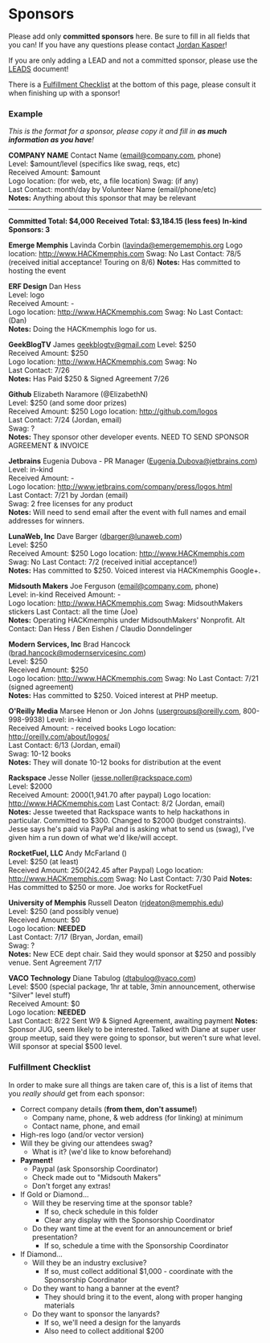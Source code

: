 Sponsors
====

Please add only __committed sponsors__ here. Be sure to fill in all fields that you can! If you have any questions please contact [Jordan Kasper](http://twitter.com/jakerella)!

If you are only adding a LEAD and not a committed sponsor, please use the [LEADS](https://github.com/HackMemphis/HM-Planning/blob/master/sponsorships/leads.md) document!

There is a [Fulfillment Checklist](#fulfillment) at the bottom of this page, please consult it when finishing up with a sponsor!

### Example

_This is the format for a sponsor, please copy it and fill in __as much information as you have__!_
    
__COMPANY NAME__ Contact Name (email@company.com, phone)  
Level: $amount/level (specifics like swag, reqs, etc)  
Received Amount: $amount  
Logo location: (for web, etc, a file location)
Swag: (if any)  
Last Contact: month/day by Volunteer Name (email/phone/etc)  
__Notes:__ Anything about this sponsor that may be relevant

---

__Committed Total: $4,000__
__Received Total: $3,184.15 (less fees)__
__In-kind Sponsors: 3__

__Emerge Memphis__ Lavinda Corbin (lavinda@emergememphis.org
Logo location: http://www.HACKmemphis.com
Swag: No
Last Contact: 78/5 (received initial acceptance! Touring on 8/6)
__Notes:__ Has committed to hosting the event


__ERF Design__ Dan Hess  
Level: logo  
Received Amount: -  
Logo location: http://www.HACKmemphis.com
Swag: No
Last Contact: (Dan)  
__Notes:__ Doing the HACKmemphis logo for us.


__GeekBlogTV__ James geekblogtv@gmail.com
Level: $250  
Received Amount: $250  
Logo location: http://www.HACKmemphis.com
Swag: No  
Last Contact: 7/26  
__Notes:__ Has Paid $250 & Signed Agreement 7/26


__Github__ Elizabeth Naramore (@ElizabethN)  
Level: $250 (and some door prizes)  
Received Amount: $250
Logo location: http://github.com/logos  
Last Contact: 7/24 (Jordan, email)  
Swag: ?  
__Notes:__ They sponsor other developer events. NEED TO SEND SPONSOR AGREEMENT & INVOICE


__Jetbrains__ Eugenia Dubova - PR Manager (Eugenia.Dubova@jetbrains.com)  
Level: in-kind  
Received Amount: -  
Logo location: http://www.jetbrains.com/company/press/logos.html  
Last Contact: 7/21 by Jordan (email)  
Swag: 2 free licenses for any product  
__Notes:__ Will need to send email after the event with full names and email addresses for winners.


__LunaWeb, Inc__ Dave Barger (dbarger@lunaweb.com)  
Level: $250  
Received Amount: $250
Logo location: http://www.HACKmemphis.com
Swag: No
Last Contact: 7/2 (received initial acceptance!)  
__Notes:__ Has committed to $250. Voiced interest via HACKmemphis Google+.


__Midsouth Makers__ Joe Ferguson (email@company.com, phone)  
Level: in-kind
Received Amount: -  
Logo location: http://www.HACKmemphis.com
Swag: MidsouthMakers stickers
Last Contact: all the time (Joe)  
__Notes:__ Operating HACKmemphis under MidsouthMakers' Nonprofit. Alt Contact: Dan Hess / Ben Eishen / Claudio Donndelinger


__Modern Services, Inc__ Brad Hancock (brad.hancock@modernservicesinc.com)  
Level: $250  
Received Amount: $250  
Logo location: http://www.HACKmemphis.com
Swag: No
Last Contact: 7/21 (signed agreement)  
__Notes:__ Has committed to $250. Voiced interest at PHP meetup.


__O'Reilly Media__ Marsee Henon or Jon Johns (usergroups@oreilly.com, 800-998-9938)
Level: in-kind  
Received Amount: - received books
Logo location: http://oreilly.com/about/logos/  
Last Contact: 6/13 (Jordan, email)  
Swag: 10-12 books  
__Notes:__ They will donate 10-12 books for distribution at the event


__Rackspace__ Jesse Noller (jesse.noller@rackspace.com)  
Level: $2000  
Received Amount: $2000  ($1,941.70 after paypal)
Logo location: http://www.HACKmemphis.com
Last Contact: 8/2 (Jordan, email)  
__Notes:__ Jesse tweeted that Rackspace wants to help hackathons in particular. Committed to $300. Changed to $2000 (budget constraints). Jesse says he's paid via PayPal and is asking what to send us (swag), I've given him a run down of what we'd like/will accept.


__RocketFuel, LLC__ Andy McFarland ()  
Level: $250 (at least)  
Received Amount: $250 ($242.45 after Paypal)
Logo location: http://www.HACKmemphis.com
Swag: No
Last Contact: 7/30 Paid
__Notes:__ Has committed to $250 or more. Joe works for RocketFuel


__University of Memphis__ Russell Deaton (rjdeaton@memphis.edu)  
Level: $250 (and possibly venue)  
Received Amount: $0  
Logo location: __NEEDED__  
Last Contact: 7/17 (Bryan, Jordan, email)  
Swag: ?  
__Notes:__ New ECE dept chair.  Said they would sponsor at $250 and possibly venue. Sent Agreement 7/17


__VACO Technology__ Diane Tabulog (dtabulog@vaco.com)  
Level: $500 (special package, 1hr at table, 3min announcement, otherwise "Silver" level stuff)  
Received Amount: $0  
Logo location: __NEEDED__  
Last Contact: 8/22 Sent W9 & Signed Agreement, awaiting payment
__Notes:__ Sponsor JUG, seem likely to be interested. Talked with Diane at super user group meetup, said they were going to sponsor, but weren't sure what level. Will sponsor at special $500 level.  


### <a href="fulfillment"></a>Fulfillment Checklist

In order to make sure all things are taken care of, this is a list of items that you _really should_ get from each sponsor:

* Correct company details (__from them, don't assume!__)
  * Company name, phone, & web address (for linking) at minimum
  * Contact name, phone, and email
* High-res logo (and/or vector version)
* Will they be giving our attendees swag?
  * What is it? (we'd like to know beforehand)
* __Payment!__
  * Paypal (ask Sponsorship Coordinator)
  * Check made out to "Midsouth Makers"
  * Don't forget any extras!
* If Gold or Diamond...
  * Will they be reserving time at the sponsor table?
    * If so, check schedule in this folder
    * Clear any display with the Sponsorship Coordinator
  * Do they want time at the event for an announcement or brief presentation?
    * If so, schedule a time with the Sponsorship Coordinator
* If Diamond...
  * Will they be an industry exclusive?
    * If so, must collect additional $1,000 - coordinate with the Sponsorship Coordinator
  * Do they want to hang a banner at the event?
    * They should bring it to the event, along with proper hanging materials
  * Do they want to sponsor the lanyards?
    * If so, we'll need a design for the lanyards
    * Also need to collect additional $200

